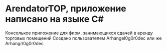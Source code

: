 # ArendatorTOP, приложение написано на языке C#
Консолькое приложение для фирм, занимающихся сдачей в аренду торговых помещений
Создано пользователем Arhangel0g0r0dec или же Arhangrl0g0r0dec
